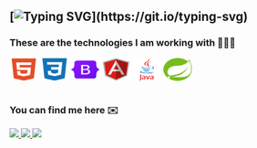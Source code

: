 ## [![Typing SVG](https://readme-typing-svg.herokuapp.com/?color=FFFFFF&size=30&center=false&vCenter=true&width=1000&lines=Hey+there,+my+name+is+Lucas;I'm+a+software+development+intern;Learning+a+little+everyday;Be+Welcome!)](https://git.io/typing-svg)

### These are the technologies I am working with 🧑🏻‍💻

<div>
  <img align="center" alt="HTML" height="40" width="50" src="https://raw.githubusercontent.com/devicons/devicon/master/icons/html5/html5-plain.svg">
  <img align="center" alt="CSS" height="40" width="50" src="https://raw.githubusercontent.com/devicons/devicon/master/icons/css3/css3-plain.svg">
  <img align="center" alt="Bootstrap" height="40" width="50" src="https://github.com/devicons/devicon/blob/master/icons/bootstrap/bootstrap-original.svg">
  <img align="center" alt="Angular" height="40" width="50" src="https://github.com/devicons/devicon/blob/master/icons/angularjs/angularjs-original.svg">
  <img align="center" alt="Java" height="40" width="50" src="https://github.com/devicons/devicon/blob/master/icons/java/java-original-wordmark.svg">
  <img align="center" alt="Spring Boot" height="40" width="50" src="https://github.com/devicons/devicon/blob/master/icons/spring/spring-original.svg">
</div> <br>

### You can find me here ✉️

<div>
  <a href="https://www.linkedin.com/in/lucas-fariasag/" target="_blank">
    <img src="https://img.shields.io/badge/-LinkedIn-%230077B5?style=for-the-badge&logo=linkedin&logoColor=white" target="_blank">
  </a> 
  <a href="https://www.instagram.com/fariasaguiar_/" target="_blank">
    <img src="https://img.shields.io/badge/-Instagram-%23E4405F?style=for-the-badge&logo=instagram&logoColor=white" target="_blank">
  </a>
  <a href = "mailto:lucas.fariasag@gmail.com">
    <img src="https://img.shields.io/badge/-Gmail-%23333?style=for-the-badge&logo=gmail&logoColor=white" target="_blank">
  </a>
</div>
